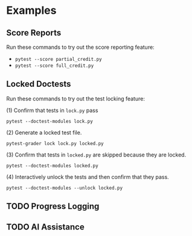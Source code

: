 # Examples

## Score Reports

Run these commands to try out the score reporting feature:

- `pytest --score partial_credit.py`
- `pytest --score full_credit.py`

## Locked Doctests

Run these commands to try out the test locking feature:

(1) Confirm that tests in `lock.py` pass

`pytest --doctest-modules lock.py`

(2) Generate a locked test file.

`pytest-grader lock lock.py locked.py`

(3) Confirm that tests in `locked.py` are skipped because they are locked.

`pytest --doctest-modules locked.py`

(4) Interactively unlock the tests and then confirm that they pass.

`pytest --doctest-modules --unlock locked.py`

## TODO Progress Logging

## TODO AI Assistance